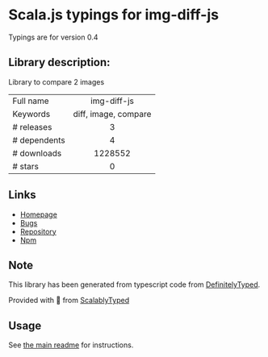 
# Scala.js typings for img-diff-js

Typings are for version 0.4

## Library description:
Library to compare 2 images

|                    |                 |
| ------------------ | :-------------: |
| Full name          | img-diff-js |
| Keywords           | diff, image, compare |
| # releases         | 3 |
| # dependents       | 4 |
| # downloads        | 1228552 |
| # stars            | 0 |

## Links
- [Homepage](https://github.com/reg-viz/img-diff-js#readme)
- [Bugs](https://github.com/reg-viz/img-diff-js/issues)
- [Repository](https://github.com/reg-viz/img-diff-js)
- [Npm](https://www.npmjs.com/package/img-diff-js)
    


## Note
This library has been generated from typescript code from [DefinitelyTyped](https://definitelytyped.org).

Provided with :purple_heart: from [ScalablyTyped](https://github.com/oyvindberg/ScalablyTyped)

## Usage
See [the main readme](../../readme.md) for instructions.


